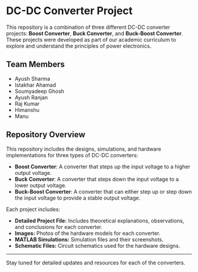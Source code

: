 # DC-DC Converter Project #


This repository is a combination of three different DC-DC converter projects: **Boost Converter**, **Buck Converter**, and **Buck-Boost Converter**. These projects were developed as part of our academic curriculum to explore and understand the principles of power electronics.

## Team Members
- Ayush Sharma  
- Istakhar Ahamad  
- Soumyadeep Ghosh  
- Ayush Ranjan  
- Raj Kumar
- Himanshu 
- Manu  

## Repository Overview
This repository includes the designs, simulations, and hardware implementations for three types of DC-DC converters:
- **Boost Converter**: A converter that steps up the input voltage to a higher output voltage.
- **Buck Converter**: A converter that steps down the input voltage to a lower output voltage.
- **Buck-Boost Converter**: A converter that can either step up or step down the input voltage to provide a stable output voltage.

Each project includes:
- **Detailed Project File:** Includes theoretical explanations, observations, and conclusions for each converter.
- **Images:** Photos of the hardware models for each converter.
- **MATLAB Simulations:** Simulation files and their screenshots.
- **Schematic Files:** Circuit schematics used for the hardware designs.

---

Stay tuned for detailed updates and resources for each of the converters.
